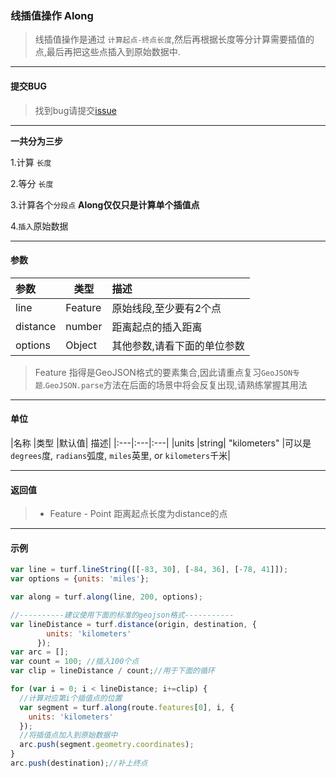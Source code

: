 ### 线插值操作 Along
> 线插值操作是通过 `计算起点-终点长度`,然后再根据长度等分计算需要插值的点,最后再把这些点插入到原始数据中.

---
#### 提交BUG
> 找到bug请提交[issue](https://github.com/ParnDeedlit/WebClient-Leaflet/issues)

---
**一共分为三步**

1.计算 `长度`

2.等分 `长度`

3.计算各个`分段点`  **Along仅仅只是计算单个插值点**

4.`插入`原始数据


---
#### 参数

|参数	|类型	|描述|
|:---|---|:---|
|line	|Feature <LineString>|原始线段,至少要有2个点|
|distance	|number	|距离起点的插入距离|
|options	|Object| 其他参数,请看下面的单位参数|

> Feature <LineString>指得是GeoJSON格式的要素集合,因此请重点复习`GeoJSON专题`.`GeoJSON.parse`方法在后面的场景中将会反复出现,请熟练掌握其用法

---
#### 单位

|名称	|类型	|默认值|	描述|
|:---|:---|:---|
|units	|string|	"kilometers"	|可以是`degrees`度, `radians`弧度, `miles`英里, or `kilometers`千米|

---
#### 返回值

> - Feature <Point> - Point 距离起点长度为distance的点

---
#### 示例
``` javascript
var line = turf.lineString([[-83, 30], [-84, 36], [-78, 41]]);
var options = {units: 'miles'};

var along = turf.along(line, 200, options);

//----------建议使用下面的标准的geojson格式-----------
var lineDistance = turf.distance(origin, destination, {
        units: 'kilometers'
      });
var arc = [];
var count = 100; //插入100个点
var clip = lineDistance / count;//用于下面的循环

for (var i = 0; i < lineDistance; i+=clip) {
  //计算对应第i个插值点的位置
  var segment = turf.along(route.features[0], i, {
    units: 'kilometers'
  });
  //将插值点加入到原始数据中
  arc.push(segment.geometry.coordinates);
}
arc.push(destination);//补上终点
```
